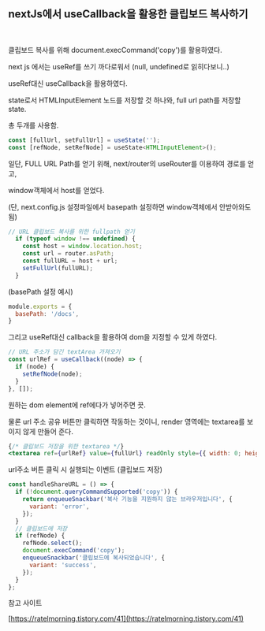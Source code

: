## nextJs에서 useCallback을 활용한 클립보드 복사하기
<br>

클립보드 복사를 위해 document.execCommand('copy')를 활용하였다.

next js 에서는 useRef를 쓰기 까다로워서 (null, undefined로 읽히다보니..)

useRef대신 useCallback을 활용하였다.

state로서 HTMLInputElement 노드를 저장할 것 하나와, full url path를 저장할 state.

총 두개를 사용함.

```jsx
const [fullUrl, setFullUrl] = useState('');
const [refNode, setRefNode] = useState<HTMLInputElement>();
```

일단, FULL URL Path를 얻기 위해, next/router의 useRouter를 이용하여 경로를 얻고,

window객체에서 host를 얻었다. 

(단, next.config.js  설정파일에서  basepath 설정하면 window객체에서 안받아와도 됨)

```jsx
// URL 클립보드 복사를 위한 fullpath 얻기
  if (typeof window !== undefined) {
    const host = window.location.host;
    const url = router.asPath;
    const fullURL = host + url;
    setFullUrl(fullURL);
  }
```

(basePath 설정 예시)

```jsx
module.exports = {
  basePath: '/docs',
}
```

그리고 useRef대신 callback을 활용하여 dom을 지정할 수 있게 하였다.

```jsx
// URL 주소가 담긴 textArea 가져오기
const urlRef = useCallback((node) => {
  if (node) {
    setRefNode(node);
  }
}, []);
```

원하는 dom element에 ref에다가 넣어주면 끗.

물론 url 주소 공유 버튼만 클릭하면 작동하는 것이니, render 영역에는 textarea를 보이지 않게 만들어 준다.

```jsx
{/* 클립보드 저장을 위한 textarea */}
<textarea ref={urlRef} value={fullUrl} readOnly style={{ width: 0; height: 0; opacity: 0;}} />
```

url주소 버튼 클릭 시 실행되는 이벤트 (클립보드 저장)

```jsx
const handleShareURL = () => {
  if (!document.queryCommandSupported('copy')) {
    return enqueueSnackbar('복사 기능을 지원하지 않는 브라우저입니다', {
      variant: 'error',
    });
  }
  // 클립보드에 저장
  if (refNode) {
    refNode.select();
    document.execCommand('copy');
    enqueueSnackbar('클립보드에 복사되었습니다', {
      variant: 'success',
    });
  }
};
```

참고 사이트

[https://ratelmorning.tistory.com/41](https://ratelmorning.tistory.com/41)